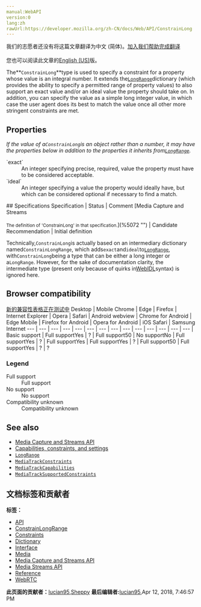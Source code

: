 ```yaml
---
manual:WebAPI
version:0
lang:zh
rawUrl:https://developer.mozilla.org/zh-CN/docs/Web/API/ConstrainLong
---
```




<bdi>我们的志愿者还没有将这篇文章翻译为<bdi>中文 (简体)</bdi>。[加入我们帮助完成翻译](%5069 "")<br></br>您也可以阅读此文章的[English (US)](%5070 "")版。</bdi>






The**`ConstrainLong`**type is used to specify a constraint for a property whose value is an integral number. It extends the[`LongRange`](%5071 "The LongRange dictionary is used to define a range of permitted integer values for a property, with either or both a maximum and minimum value specified. The ConstrainLongRange dictionary is based on this, augmenting it to support exact and ideal values as well.")dictionary (which provides the ability to specify a permitted range of property values) to also support an exact value and/or an ideal value the property should take on. In addition, you can specify the value as a simple long integer value, in which case the user agent does its best to match the value once all other more stringent constraints are met.


## Properties<a name="Properties"></a>


<em>If the value of a`ConstrainLong`is an object rather than a number, it may have the properties below in addition to the properties it inherits from[`LongRange`](%5071 "The LongRange dictionary is used to define a range of permitted integer values for a property, with either or both a maximum and minimum value specified. The ConstrainLongRange dictionary is based on this, augmenting it to support exact and ideal values as well.").</em>

<dl><dt>`exact`</dt><dd>An integer specifying precise, required, value the property must have to be considered acceptable.</dd><dt>`ideal`</dt><dd>An integer specifying a value the property would ideally have, but which can be considered optional if necessary to find a match.</dd></dl>
## Specifications<a name="Specifications"></a>
Specification | Status | Comment 
[Media Capture and Streams<br></br><small>The definition of &#39;ConstrainLong&#39; in that specification.</small>](%5072 "") | Candidate Recommendation | Initial definition 



Technically,`ConstrainLong`is actually based on an intermediary dictionary named`ConstrainLongRange`, which adds`exact`and`ideal`to[`LongRange`](%5071 "The LongRange dictionary is used to define a range of permitted integer values for a property, with either or both a maximum and minimum value specified. The ConstrainLongRange dictionary is based on this, augmenting it to support exact and ideal values as well."), with`ConstrainLong`being a type that can be either a long integer or a`LongRange`. However, for the sake of documentation clarity, the intermediate type (present only because of quirks in[WebIDL](%5048 "WebIDL: WebIDL is the interface description language used to describe the data types, interfaces, methods, properties, and other components which make up a Web application programming interface (API). It uses a somewhat stylized syntax which is independent of any specific programming language, so that the underlying code which is used to build each API can be written in whatever language is most appropriate, while still being possible to map the API's components to JavaScript-compatible constructs.")syntax) is ignored here.



## Browser compatibility<a name="Browser_compatibility"></a>
[新的兼容性表格正在测试中<i></i>](%3360 "")
<abbr>Desktop<i></i></abbr> | <abbr>Mobile<i></i></abbr> 
<abbr>Chrome<i></i></abbr> | <abbr>Edge<i></i></abbr> | <abbr>Firefox<i></i></abbr> | <abbr>Internet Explorer<i></i></abbr> | <abbr>Opera<i></i></abbr> | <abbr>Safari<i></i></abbr> | <abbr>Android webview<i></i></abbr> | <abbr>Chrome for Android<i></i></abbr> | <abbr>Edge Mobile<i></i></abbr> | <abbr>Firefox for Android<i></i></abbr> | <abbr>Opera for Android<i></i></abbr> | <abbr>iOS Safari<i></i></abbr> | <abbr>Samsung Internet<i></i></abbr> 
 ---  |  ---  |  ---  |  ---  |  ---  |  ---  |  ---  |  ---  |  ---  |  ---  |  ---  |  ---  |  ---  |  ---  | 
Basic support | <abbr>Full support</abbr>Yes | <abbr>?</abbr> | <abbr>Full support</abbr>50 | <abbr>No support</abbr>No | <abbr>Full support</abbr>Yes | <abbr>?</abbr> | <abbr>Full support</abbr>Yes | <abbr>Full support</abbr>Yes | <abbr>?</abbr> | <abbr>Full support</abbr>50 | <abbr>Full support</abbr>Yes | <abbr>?</abbr> | <abbr>?</abbr> 


### Legend<a name="Legend"></a>
<dl><dt><abbr>Full support</abbr></dt><dd>Full support</dd><dt><abbr>No support</abbr></dt><dd>No support</dd><dt><abbr>Compatibility unknown</abbr></dt><dd>Compatibility unknown</dd></dl>

## See also<a name="See_also"></a>

* [Media Capture and Streams API](%5049 "")
* [Capabilities, constraints, and settings](%5050 "")
* [`LongRange`](%5071 "The LongRange dictionary is used to define a range of permitted integer values for a property, with either or both a maximum and minimum value specified. The ConstrainLongRange dictionary is based on this, augmenting it to support exact and ideal values as well.")
* [`MediaTrackConstraints`](%5051 "The MediaTrackConstraints dictionary is used to describe a set of capabilities and the value or values each can take on. A constraints dictionary is passed into applyConstraints() to allow a script to establish a set of exact (required) values or ranges and/or preferred values or ranges of values for the track, and the most recently-requested set of custom constraints can be retrieved by calling getConstraints().")
* [`MediaTrackCapabilities`](%5052 "The documentation about this has not yet been written; please consider contributing!")
* [`MediaTrackSupportedConstraints`](%5053 "The MediaTrackSupportedConstraints dictionary establishes the list of constrainable properties recognized by the user agent or browser in its implementation of the MediaStreamTrack object. An object conforming to MediaTrackSupportedConstraints is returned by MediaDevices.getSupportedConstraints().")



## 文档标签和贡献者
**标签：**
* [API](%50 "")
* [ConstrainLongRange](%5073 "")
* [Constraints](%5055 "")
* [Dictionary](%3539 "")
* [Interface](%3380 "")
* [Media](%3827 "")
* [Media Capture and Streams API](%5056 "")
* [Media Streams API](%5057 "")
* [Reference](%3381 "")
* [WebRTC](%5058 "")

**此页面的贡献者：**[lucian95](%5059 ""),[Sheppy](%405 "")
**最后编辑者:**[lucian95](%5059 ""),<time>Apr 12, 2018, 7:46:57 PM</time>


